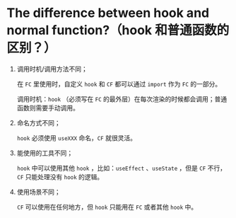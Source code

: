 # The difference between hook and normal function?（hook 和普通函数的区别？）

1. 调用时机/调用方法不同；

   在 `FC` 里使用时，自定义 `hook` 和 `CF` 都可以通过 `import` 作为 `FC` 的一部分。

   调用时机：`hook` （必须写在 `FC` 的最外层）在每次渲染的时候都会调用；普通函数则需要手动调用。

2. 命名方式不同；

   `hook` 必须使用 `useXXX` 命名，`CF` 就很灵活。

3. 能使用的工具不同；

   `hook` 中可以使用其他 `hook` ，比如：`useEffect` 、`useState` ，但是 `CF` 不行，`CF` 只能处理没有 `hook` 的逻辑。

4. 使用场景不同；

   `CF` 可以使用在任何地方，但 `hook` 只能用在 `FC` 或者其他 `hook` 中。
